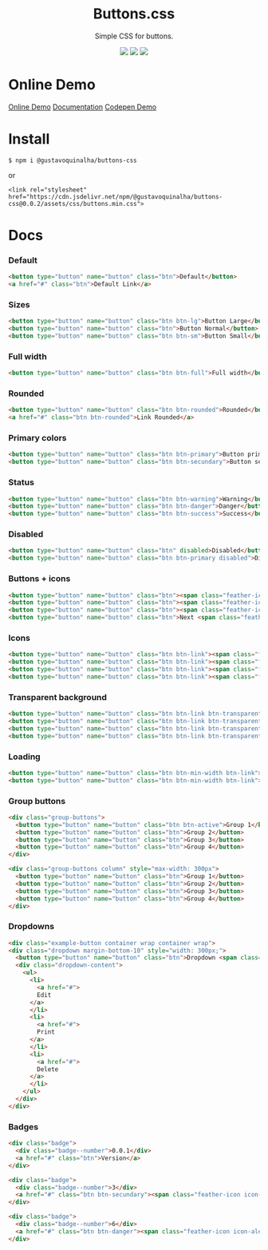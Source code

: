 
<div align="center">
<h1>Buttons.css</h1>
<p>Simple CSS for buttons.</p>
<img src="https://img.shields.io/badge/version-0.0.2-green.svg">
<img src="https://img.shields.io/github/issues/gustavoquinalha/buttons-css.svg">
<img src="https://img.shields.io/github/license/gustavoquinalha/buttons-css.svg">
</div>

# Online Demo
[Online Demo](http://quinalha.me/buttons-css/)
[Documentation](http://quinalha.me/buttons-css/#install)
[Codepen Demo](https://codepen.io/gustavoquinalha/pen/paaKxq?editors=1100)

# Install
```
$ npm i @gustavoquinalha/buttons-css
```
or
```
<link rel="stylesheet" href="https://cdn.jsdelivr.net/npm/@gustavoquinalha/buttons-css@0.0.2/assets/css/buttons.min.css">
```

# Docs
### Default
```html
<button type="button" name="button" class="btn">Default</button>
<a href="#" class="btn">Default Link</a>
```
### Sizes
```html
<button type="button" name="button" class="btn btn-lg">Button Large</button>
<button type="button" name="button" class="btn">Button Normal</button>
<button type="button" name="button" class="btn btn-sm">Button Small</button>
```
### Full width
```html
<button type="button" name="button" class="btn btn-full">Full width</button>
```
### Rounded
```html
<button type="button" name="button" class="btn btn-rounded">Rounded</button>
<a href="#" class="btn btn-rounded">Link Rounded</a>
```
### Primary colors
```html
<button type="button" name="button" class="btn btn-primary">Button primary</button>
<button type="button" name="button" class="btn btn-secundary">Button secundary</button>
```
### Status
```html
<button type="button" name="button" class="btn btn-warning">Warning</button>
<button type="button" name="button" class="btn btn-danger">Danger</button>
<button type="button" name="button" class="btn btn-success">Success</button>
```
### Disabled
```html
<button type="button" name="button" class="btn" disabled>Disabled</button>
<button type="button" name="button" class="btn btn-primary disabled">Disabled</button>
```
### Buttons + icons
```html
<button type="button" name="button" class="btn"><span class="feather-icon icon-arrow-left icon-margin-right"></span> Previous</button>
<button type="button" name="button" class="btn"><span class="feather-icon icon-pause"></span></button>
<button type="button" name="button" class="btn"><span class="feather-icon icon-play"></span></button>
<button type="button" name="button" class="btn">Next <span class="feather-icon icon-arrow-right icon-margin-left"></span></button>
```
### Icons
```html
<button type="button" name="button" class="btn btn-link"><span class="feather-icon icon-x"></span></button>
<button type="button" name="button" class="btn btn-link"><span class="feather-icon icon-book"></span></button>
<button type="button" name="button" class="btn btn-link"><span class="feather-icon icon-camera"></span></button>
<button type="button" name="button" class="btn btn-link"><span class="feather-icon icon-file"></span></button>>
```
### Transparent background
```html
<button type="button" name="button" class="btn btn-link btn-transparent"><span class="feather-icon icon-chevrons-left"></span></button>
<button type="button" name="button" class="btn btn-link btn-transparent"><span class="feather-icon icon-chevrons-right"></span></button>
<button type="button" name="button" class="btn btn-link btn-transparent"><span class="feather-icon icon-edit"></span></button>
<button type="button" name="button" class="btn btn-link btn-transparent"><span class="feather-icon icon-x"></span></button>
```
### Loading
```html
<button type="button" name="button" class="btn btn-min-width btn-link"><span class="feather-icon icon-loader"></span></button>
<button type="button" name="button" class="btn btn-min-width btn-link">Loading<span class="feather-icon icon-loader icon-margin-left"></button>
```
### Group buttons
```html
<div class="group-buttons">
  <button type="button" name="button" class="btn btn-active">Group 1</button>
  <button type="button" name="button" class="btn">Group 2</button>
  <button type="button" name="button" class="btn">Group 3</button>
  <button type="button" name="button" class="btn">Group 4</button>
</div>

<div class="group-buttons column" style="max-width: 300px">
  <button type="button" name="button" class="btn">Group 1</button>
  <button type="button" name="button" class="btn">Group 2</button>
  <button type="button" name="button" class="btn">Group 3</button>
  <button type="button" name="button" class="btn">Group 4</button>
</div>
```
### Dropdowns
```html
<div class="example-button container wrap container wrap">
<div class="dropdown margin-bottom-10" style="width: 300px;">
  <button type="button" name="button" class="btn">Dropdown <span class="feather-icon icon-margin-left icon-chevron-down"></span></button>
  <div class="dropdown-content">
    <ul>
      <li>
        <a href="#">
        Edit
      </a>
      </li>
      <li>
        <a href="#">
        Print
      </a>
      </li>
      <li>
        <a href="#">
        Delete
      </a>
      </li>
    </ul>
  </div>
</div>
```
### Badges
```html
<div class="badge">
  <div class="badge--number">0.0.1</div>
  <a href="#" class="btn">Version</a>
</div>

<div class="badge">
  <div class="badge--number">3</div>
  <a href="#" class="btn btn-secundary"><span class="feather-icon icon-star icon-margin-right"></span> Stars</a>
</div>

<div class="badge">
  <div class="badge--number">6</div>
  <a href="#" class="btn btn-danger"><span class="feather-icon icon-alert-triangle icon-margin-right"></span> Issues</a>
</div>
```
